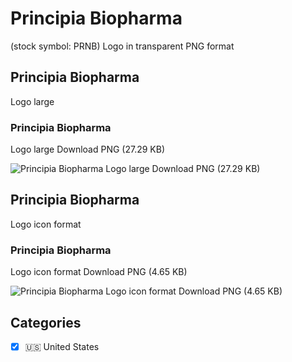 # Principia Biopharma
 (stock symbol: PRNB) Logo in transparent PNG format

## Principia Biopharma
 Logo large

### Principia Biopharma
 Logo large Download PNG (27.29 KB)

![Principia Biopharma
 Logo large Download PNG (27.29 KB)](/img/orig/PRNB_BIG-d420ee2d.png)

## Principia Biopharma
 Logo icon format

### Principia Biopharma
 Logo icon format Download PNG (4.65 KB)

![Principia Biopharma
 Logo icon format Download PNG (4.65 KB)](/img/orig/PRNB-a911c5ad.png)



## Categories
- [x] 🇺🇸 United States
